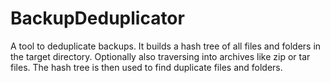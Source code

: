 # BackupDeduplicator
A tool to deduplicate backups. It builds a hash tree of all files and folders in the target directory. Optionally also traversing into archives like zip or tar files. The hash tree is then used to find duplicate files and folders.
